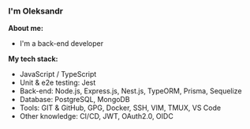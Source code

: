 ### I'm Oleksandr

**About me:**

- I'm a back-end developer

**My tech stack:**

- JavaScript / TypeScript
- Unit & e2e testing: Jest
- Back-end: Node.js, Express.js, Nest.js, TypeORM, Prisma, Sequelize
- Database: PostgreSQL, MongoDB
- Tools: GIT & GitHub, GPG, Docker, SSH, VIM, TMUX, VS Code
- Other knowledge: CI/CD, JWT, OAuth2.0, OIDC
